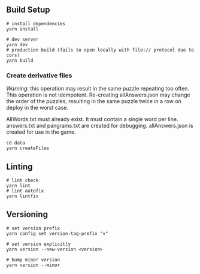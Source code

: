 ## Build Setup

```shell
# install dependencies
yarn install

# dev server
yarn dev
# production build (fails to open locally with file:// protocol due to cors)
yarn build
```

### Create derivative files

_Warning_: this operation may result in the same puzzle repeating too often.
This operation is not idempotent. Re-creating allAnswers.json may change the order of the puzzles, resulting in the same puzzle twice in a row on deploy in the worst case.

AllWords.txt must already exist. It must contain a single word per line.
answers.txt and pangrams.txt are created for debugging.
allAnswers.json is created for use in the game.

```shell
cd data
yarn createFiles
```

## Linting

```
# lint check
yarn lint
# lint autofix
yarn lintfix
```

## Versioning

```shell
# set version prefix
yarn config set version-tag-prefix "v"

# set version explicitly
yarn version --new-version <version>

# bump minor version
yarn version --minor
```
